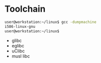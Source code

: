 # Toolchain

```sh
user@workstation:~/linux$ gcc -dumpmachine
i586-linux-gnu
user@workstation:~/linux$ 
```

- glibc
- eglibc
- uClibc
- musl libc